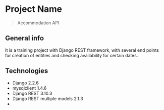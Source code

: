 # Project Name
> Accommodation API
>

<!---
* [Setup](#setup)
* [Features](#features)
* [Status](#status)
* [Manual with screenshots](#https://github.com/jmishev/python_inventory/blob/master/Manual%20.docx)
* [Contact](#contact)
-->
## General info

It is a training project with Django REST framework, with several end points 
for creation of entities and checking availability for certain dates. 

## Technologies
* Django 2.2.6
* mysqlclient 1.4.6
* Django REST 3.10.3
* Django REST multiple models 2.1.3
* 

<!---

## Code Examples
Show examples of usage:
`put-your-code-here`

## Features
List of features ready and TODOs for future development
* Awesome feature 1
* Awesome feature 2
* Awesome feature 3

To-do list:
* Wow improvement to be done 1
* Wow improvement to be done 2

## Status
Project is: _in progress_, _finished_, _no longer continue_ and why?

## Inspiration
Add here credits. Project inspired by..., based on...

## Contact
Created by [@flynerdpl](https://www.flynerd.pl/) - feel free to contact me!

-->